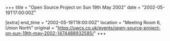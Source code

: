 +++
title = "Open Source Project on Sun 19th May 2002"
date = "2002-05-19T17:00:00Z"

[extra]
end_time = "2002-05-19T19:00:00Z"
location = "Meeting Room 6, Union North"
original = "https://uwcs.co.uk/events/open-source-project-on-sun-19th-may-2002-1474488932585/"
+++



